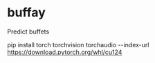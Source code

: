 # buffay
Predict buffets

pip install torch torchvision torchaudio --index-url https://download.pytorch.org/whl/cu124